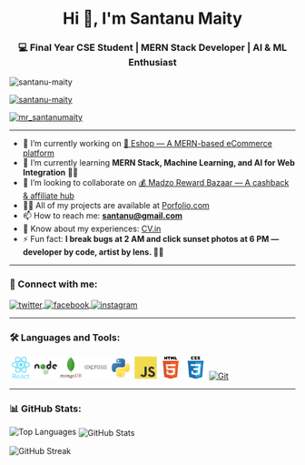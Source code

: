 <h1 align="center">Hi 👋, I'm Santanu Maity</h1>
<h3 align="center">💻 Final Year CSE Student | MERN Stack Developer | AI & ML Enthusiast</h3>

<p align="left">
  <img src="https://komarev.com/ghpvc/?username=santanu-maity&label=Profile%20views&color=0e75b6&style=flat" alt="santanu-maity" />
</p>

<p align="left">
  <a href="https://github.com/ryo-ma/github-profile-trophy">
    <img src="https://github-profile-trophy.vercel.app/?username=santanu-maity" alt="santanu-maity" />
  </a>
</p>

<p align="left">
  <a href="https://twitter.com/mr_santanumaity" target="blank">
    <img src="https://img.shields.io/twitter/follow/mr_santanumaity?logo=twitter&style=for-the-badge" alt="mr_santanumaity" />
  </a>
</p>

---

- 🔭 I’m currently working on [🛒 Eshop — A MERN-based eCommerce platform](#)
- 🌱 I’m currently learning **MERN Stack, Machine Learning, and AI for Web Integration** 🚀🤖
- 👯 I’m looking to collaborate on [💰 Madzo Reward Bazaar — A cashback & affiliate hub](#)
- 👨‍💻 All of my projects are available at [Porfolio.com](#)
- 📫 How to reach me: **santanu@gmail.com**
- 📄 Know about my experiences: [CV.in](#)
- ⚡ Fun fact: **I break bugs at 2 AM and click sunset photos at 6 PM — developer by code, artist by lens. 🎯📸**

---

### 🔗 Connect with me:

<p align="left">
  <a href="https://twitter.com/mr_santanumaity" target="blank">
    <img align="center" src="https://raw.githubusercontent.com/rahuldkjain/github-profile-readme-generator/master/src/images/icons/Social/twitter.svg" alt="twitter" height="30" width="40" />
  </a>
  <a href="https://facebook.com/santanu.maity.211658" target="blank">
    <img align="center" src="https://raw.githubusercontent.com/rahuldkjain/github-profile-readme-generator/master/src/images/icons/Social/facebook.svg" alt="facebook" height="30" width="40" />
  </a>
  <a href="https://instagram.com/santanu.m.official" target="blank">
    <img align="center" src="https://raw.githubusercontent.com/rahuldkjain/github-profile-readme-generator/master/src/images/icons/Social/instagram.svg" alt="instagram" height="30" width="40" />
  </a>
</p>

---

### 🛠️ Languages and Tools:

<!-- Clean up or remove logos you don’t use frequently -->
<p align="left">
  <a href="https://reactjs.org/" target="_blank"><img src="https://raw.githubusercontent.com/devicons/devicon/master/icons/react/react-original-wordmark.svg" alt="React" width="40" height="40"/></a>
  <a href="https://nodejs.org" target="_blank"><img src="https://raw.githubusercontent.com/devicons/devicon/master/icons/nodejs/nodejs-original-wordmark.svg" alt="Node.js" width="40" height="40"/></a>
  <a href="https://www.mongodb.com/" target="_blank"><img src="https://raw.githubusercontent.com/devicons/devicon/master/icons/mongodb/mongodb-original-wordmark.svg" alt="MongoDB" width="40" height="40"/></a>
  <a href="https://expressjs.com" target="_blank"><img src="https://raw.githubusercontent.com/devicons/devicon/master/icons/express/express-original-wordmark.svg" alt="Express" width="40" height="40"/></a>
  <a href="https://www.python.org" target="_blank"><img src="https://raw.githubusercontent.com/devicons/devicon/master/icons/python/python-original.svg" alt="Python" width="40" height="40"/></a>
  <a href="https://developer.mozilla.org/en-US/docs/Web/JavaScript" target="_blank"><img src="https://raw.githubusercontent.com/devicons/devicon/master/icons/javascript/javascript-original.svg" alt="JavaScript" width="40" height="40"/></a>
  <a href="https://www.w3.org/html/" target="_blank"><img src="https://raw.githubusercontent.com/devicons/devicon/master/icons/html5/html5-original-wordmark.svg" alt="HTML5" width="40" height="40"/></a>
  <a href="https://www.w3schools.com/css/" target="_blank"><img src="https://raw.githubusercontent.com/devicons/devicon/master/icons/css3/css3-original-wordmark.svg" alt="CSS3" width="40" height="40"/></a>
  <a href="https://git-scm.com/" target="_blank"><img src="https://www.vectorlogo.zone/logos/git-scm/git-scm-icon.svg" alt="Git" width="40" height="40"/></a>
</p>

---

### 📊 GitHub Stats:

<p><img align="left" src="https://github-readme-stats.vercel.app/api/top-langs?username=santanu-maity&show_icons=true&locale=en&layout=compact" alt="Top Languages" /></p>

<p>&nbsp;<img align="center" src="https://github-readme-stats.vercel.app/api?username=santanu-maity&show_icons=true&locale=en" alt="GitHub Stats" /></p>

<p><img align="center" src="https://github-readme-streak-stats.herokuapp.com/?user=santanu-maity&" alt="GitHub Streak" /></p>
